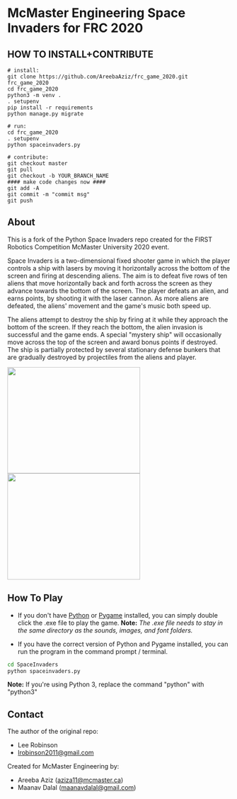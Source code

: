 # McMaster Engineering Space Invaders for FRC 2020

## HOW TO INSTALL+CONTRIBUTE

```
# install:
git clone https://github.com/AreebaAziz/frc_game_2020.git frc_game_2020
cd frc_game_2020
python3 -m venv .
. setupenv 
pip install -r requirements
python manage.py migrate

# run:
cd frc_game_2020
. setupenv
python spaceinvaders.py

# contribute:
git checkout master
git pull
git checkout -b YOUR_BRANCH_NAME
#### make code changes now ####
git add -A
git commit -m "commit msg"
git push
```

## About

This is a fork of the Python Space Invaders repo created for the FIRST Robotics Competition McMaster University 2020 event. 

Space Invaders is a two-dimensional fixed shooter game in which the player controls a ship with lasers by moving it horizontally
across the bottom of the screen and firing at descending aliens. The aim is to defeat five rows of ten aliens that move
horizontally back and forth across the screen as they advance towards the bottom of the screen. The player defeats an alien,
and earns points, by shooting it with the laser cannon. As more aliens are defeated, the aliens' movement and the game's music
both speed up.

The aliens attempt to destroy the ship by firing at it while they approach the bottom of the screen. If they reach the bottom,
the alien invasion is successful and the game ends. A special "mystery ship" will occasionally move across the top of the
screen and award bonus points if destroyed. The ship is partially protected by several stationary defense bunkers that are
gradually destroyed by projectiles from the aliens and player.

<img src="http://i.imgur.com/u2mss8o.png" width="300" height="240" />
<img src="http://i.imgur.com/mR81p5O.png" width="300" height="240"/>

## How To Play

- If you don't have [Python](https://www.python.org/downloads/) or [Pygame](http://www.pygame.org/download.shtml) installed, you can simply double click the .exe file to play the game.
  **Note:** _The .exe file needs to stay in the same directory as the sounds, images, and font folders._

- If you have the correct version of Python and Pygame installed, you can run the program in the command prompt / terminal.

```bash
cd SpaceInvaders
python spaceinvaders.py
```

**Note:** If you're using Python 3, replace the command "python" with "python3"

## Contact

The author of the original repo:
- Lee Robinson
- lrobinson2011@gmail.com

Created for McMaster Engineering by:
- Areeba Aziz (aziza11@mcmaster.ca)
- Maanav Dalal (maanavdalal@gmail.com)
